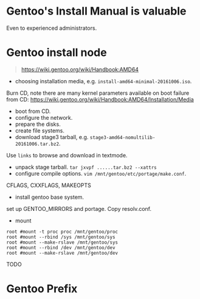 Gentoo's Install Manual is valuable
===

Even to experienced administrators.

# Gentoo install node
> https://wiki.gentoo.org/wiki/Handbook:AMD64  

* choosing installation media, e.g. `install-amd64-minimal-20161006.iso`.  

Burn CD, note there are many kernel parameters available on boot failure from CD: https://wiki.gentoo.org/wiki/Handbook:AMD64/Installation/Media  

* boot from CD.  
* configure the network.  
* prepare the disks.  
* create file systems.  
* download stage3 tarball, e.g. `stage3-amd64-nomultilib-20161006.tar.bz2`.  

Use `links` to browse and download in textmode.

* unpack stage tarball. `tar jxvpf ......tar.bz2 --xattrs`  
* configure compile options. `vim /mnt/gentoo/etc/portage/make.conf`.  

CFLAGS, CXXFLAGS, MAKEOPTS

* install gentoo base system.  

set up GENTOO_MIRRORS and portage. Copy resolv.conf.

* mount
```
root #mount -t proc proc /mnt/gentoo/proc
root #mount --rbind /sys /mnt/gentoo/sys
root #mount --make-rslave /mnt/gentoo/sys
root #mount --rbind /dev /mnt/gentoo/dev
root #mount --make-rslave /mnt/gentoo/dev
```

TODO

# Gentoo Prefix
